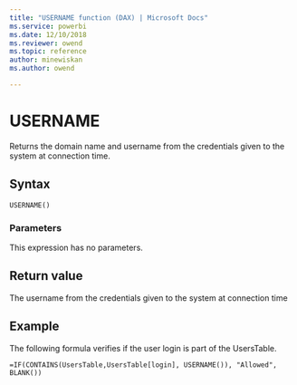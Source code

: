 ```yaml
---
title: "USERNAME function (DAX) | Microsoft Docs"
ms.service: powerbi 
ms.date: 12/10/2018
ms.reviewer: owend
ms.topic: reference
author: minewiskan
ms.author: owend

---
```

# USERNAME

Returns the domain name and username from the credentials given to the system at connection time.  
  
## Syntax  
  
```dax
USERNAME()  
```
  
### Parameters  

This expression has no parameters.
  
## Return value

The username from the credentials given to the system at connection time  
  
## Example

The following formula verifies if the user login is part of the UsersTable.  
  
```dax
=IF(CONTAINS(UsersTable,UsersTable[login], USERNAME()), "Allowed", BLANK())  
```
